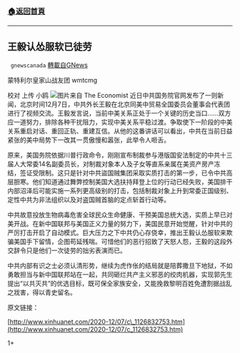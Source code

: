 ###  [:house:返回首頁](https://github.com/ourhimalayas/txt)
---

## 王毅认怂服软已徒劳
` gnewscanada` [轉載自GNews](https://gnews.org/zh-hans/629516/)

蒙特利尔皇家山战友团 wmtcmg

校对 上传 小鸥
![]()![](https://gnews-media-offload.s3.amazonaws.com/wp-content/uploads/2020/12/08124545/The-Econmist.jpg)图片来自 The Economist
近日中共国务院官网发布了一则新闻，北京时间12月7日，中共外长王毅在北京同美中贸易全国委员会董事会代表团进行了视频交流。王毅发言说，当前中美关系正处于一个关键的历史当口……双方应一道努力，排除各种干扰阻力，实现中美关系平稳过渡。争取使下一阶段的中美关系重启对话、重回正轨、重建互信。从他的这番讲话可以看出，中共在当前日益紧张的美中局势下一改其一贯傲慢和嚣张，此举令人咂舌。

原来，美国务院依据川普行政命令，刚刚宣布制裁参与港版国安法制定的中共十三届人大常委14名副委员长，对制裁对象本人及子女等直系亲属在美资产房产冻结，签证受限制。这只是针对中共盜国贼集团采取实质打击的第一步，已令中共高层胆寒。他们知道通过舞弊控制美国大选扶持拜登上位的行动已经失败，美国排干内部沼泽后可能实施一系列更高级别的打击，包括制裁对象上升到常委正国级别、定性中共为非法组织以及对盗国贼首脑的定点斩首行动等。

中共故意投放生物病毒危害全球民众生命健康、干预美国总统大选，实质上早已对美开战。在新中国联邦与美国正义力量的努力下，美国民意开始觉醒，针对中共的严厉打击开启了自动模式。巨大压力之下中共仍心存侥幸，推出王毅认怂服软来欺骗美国手下留情，企图苟延残喘。可惜他们的恶行招致了天怒人怨，王毅的这段外交辞令只是他们一次徒劳的拙劣表演而已。

中共内部有识之士必须认清形势，继续为虎作伥的结局就是陪葬撒旦下地狱，不如勇敢担当与新中国联邦站在一起，共同砸烂共产主义邪恶的绞肉机器，实现郭先生提出“以共灭共”的优选目标，既可保全家族安全，又能挽救黎明百姓免遭割据战乱之戕害，得以青史留名。

原文链接：

[http://www.xinhuanet.com/2020-12/07/c\_1126832753.htm](http://www.xinhuanet.com/2020-12/07/c_1126832753.htm)

1+
